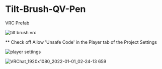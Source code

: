 # Tilt-Brush-QV-Pen
VRC Prefab

![tilt brush vrc](https://user-images.githubusercontent.com/93958928/147859723-7134eacf-e967-472c-b5fe-c4859e386d1c.gif)

 ** Check off Allow 'Unsafe Code' in the Player tab of the Project Settings

![player settings](https://user-images.githubusercontent.com/93958928/147859545-5fe32b22-21ef-440e-82a9-e13523fb6cbb.PNG)

![VRChat_1920x1080_2022-01-01_02-24-13 659](https://user-images.githubusercontent.com/93958928/147859577-f3d01a11-a4c2-4adf-ab95-df3d3eb74314.png)
